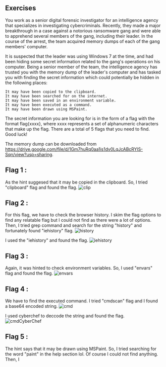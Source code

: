 ##  Exercises

You work as a senior digital forensic investigator for an intelligence agency that specializes in investigating cybercriminals. Recently, they made a major breakthrough in a case against a notorious ransomware gang and were able to apprehend several members of the gang, including their leader. In the course of the arrest, the team acquired memory dumps of each of the gang members' computer.

It is suspected that the leader was using Windows 7 at the time, and had been hiding some secret information related to the gang's operations on his computer. Being a senior member of the team, the intelligence agency has trusted you with the memory dump of the leader's computer and has tasked you with finding the secret information which could potentially be hidden in the following places:

    It may have been copied to the clipboard.
    It may have been searched for on the internet.
    It may have been saved in an environment variable.
    It may have been executed as a command.
    It may have been drawn using MSPaint.

The secret information you are looking for is in the form of a flag with the format flag{xxxx}, where xxxx represents a set of alphanumeric characters that make up the flag. There are a total of 5 flags that you need to find. Good luck!

The memory dump can be downloaded from https://drive.google.com/file/d/1Gm7huRq0aa1is1dv0LqJcABcRYlS-Sqn/view?usp=sharing.


##  Flag 1 :
As the hint suggesed that it may be copied in the clipboard. So, I tried "clipboard" flag and found the flag.
![clip](https://user-images.githubusercontent.com/123714177/230758658-5bc7286d-376c-4cf4-919a-e9f6d23955b5.png)



##  Flag 2 :
For this flag, we have to check the browser history. I skim the flag options to find any relatable flag but I could not find as there were a lot of options. Then, I tried grep command and search for the string "history" and fortunately found "iehistory" flag.
![history](https://user-images.githubusercontent.com/123714177/230760222-5f2bc402-1f0b-4e7b-b6a2-b1fac7428afc.png)

I used the "iehistory" and found the flag.
![iehistory](https://user-images.githubusercontent.com/123714177/230760493-62ce108e-b969-4664-9464-b7cf74314269.png)



##  Flag 3 :
Again, it was hinted to check environment variables. So, I used "envars" flag and found the flag.
![envars](https://user-images.githubusercontent.com/123714177/230759100-1aa7108e-e25e-411a-b8e0-d286cf25949e.png)



##  Flag 4 :
We have to find the executed command. I tried "cmdscan" flag and I found a base64 encoded string.
![cmd](https://user-images.githubusercontent.com/123714177/230759424-4f132883-f6e9-40b2-9d67-37ed1c4a4ab5.png)

I used cyberchef to deccode the string and found the flag.
![cmdCyberChef](https://user-images.githubusercontent.com/123714177/230759305-c7f1db7f-15df-47d4-a0ff-9dcf34631b18.png)



##  Flag 5 :
The hint says that it may be drawn using MSPaint. So, I tried searching for the word "paint" in the help section lol. Of course I could not find anything. Then, I 

